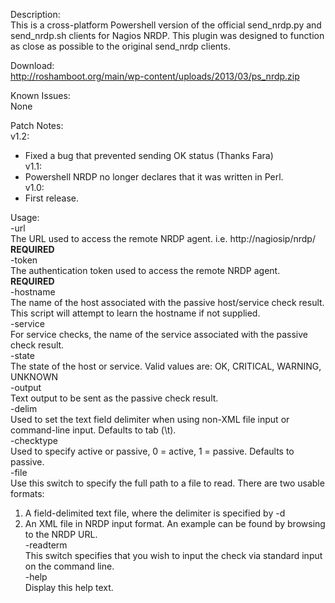 Description:  
This is a cross-platform Powershell version of the official send_nrdp.py and send_nrdp.sh clients for Nagios NRDP.
This plugin was designed to function as close as possible to the original send_nrdp clients.

Download:  
http://roshamboot.org/main/wp-content/uploads/2013/03/ps_nrdp.zip

Known Issues:  
None

Patch Notes:  
v1.2:
- Fixed a bug that prevented sending OK status (Thanks Fara)  
v1.1:
- Powershell NRDP no longer declares that it was written in Perl.  
v1.0:
- First release.

Usage:  
-url  
The URL used to access the remote NRDP agent. i.e. http://nagiosip/nrdp/ **REQUIRED**  
-token  
The authentication token used to access the remote NRDP agent. **REQUIRED**  
-hostname  
The name of the host associated with the passive host/service check result.
This script will attempt to learn the hostname if not supplied.  
-service  
For service checks, the name of the service associated with the passive check result.  
-state  
The state of the host or service. Valid values are: OK, CRITICAL, WARNING, UNKNOWN  
-output  
Text output to be sent as the passive check result.  
-delim  
Used to set the text field delimiter when using non-XML file input or command-line input.
Defaults to tab (\\t).  
-checktype  
Used to specify active or passive, 0 = active, 1 = passive. Defaults to passive.  
-file  
Use this switch to specify the full path to a file to read. There are two usable formats:  
1. A field-delimited text file, where the delimiter is specified by -d  
2. An XML file in NRDP input format. An example can be found by browsing to the NRDP URL.  
-readterm  
This switch specifies that you wish to input the check via standard input on the command line.  
-help  
Display this help text.  
